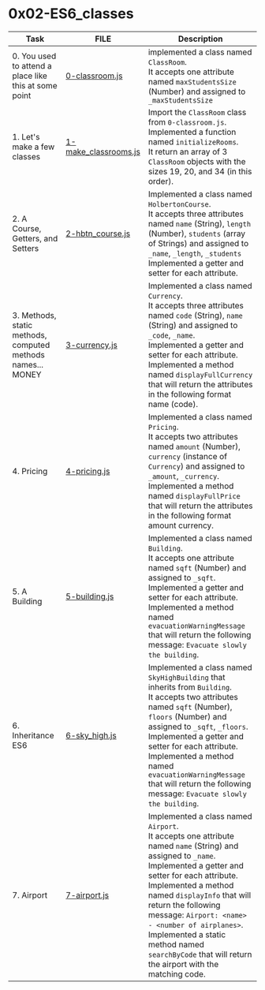 # 0x02-ES6_classes

| Task                                                        | FILE                                           | Description                                                                                                                                                                                                                                                                                                                                                                                                    |
| ----------------------------------------------------------- | ---------------------------------------------- | -------------------------------------------------------------------------------------------------------------------------------------------------------------------------------------------------------------------------------------------------------------------------------------------------------------------------------------------------------------------------------------------------------------- |
| 0. You used to attend a place like this at some point       | [0-classroom.js](./0-classroom.js)             | implemented a class named `ClassRoom`.<br>It accepts one attribute named `maxStudentsSize` (Number) and assigned to `_maxStudentsSize`                                                                                                                                                                                                                                                                         |
| 1. Let's make a few classes                                 | [1-make_classrooms.js](./1-make_classrooms.js) | Import the `ClassRoom` class from `0-classroom.js`.<br>Implemented a function named `initializeRooms`.<br>It return an array of 3 `ClassRoom` objects with the sizes 19, 20, and 34 (in this order).                                                                                                                                                                                                           |
| 2. A Course, Getters, and Setters                           | [2-hbtn_course.js](./2-hbtn_course.js)         | Implemented a class named `HolbertonCourse`.<br>It accepts three attributes named `name` (String), `length` (Number), `students` (array of Strings) and assigned to `_name`, `_length`, `_students`<br>Implemented a getter and setter for each attribute.                                                                                                                                                     |
| 3. Methods, static methods, computed methods names... MONEY | [3-currency.js](./3-currency.js)               | Implemented a class named `Currency`.<br>It accepts three attributes named `code` (String), `name` (String) and assigned to `_code`, `_name`.<br>Implemented a getter and setter for each attribute.<br>Implemented a method named `displayFullCurrency` that will return the attributes in the following format name (code).                                                                                  |
| 4. Pricing                                                  | [4-pricing.js](./4-pricing.js)                 | Implemented a class named `Pricing`.<br>It accepts two attributes named `amount` (Number), `currency` (instance of `Currency`) and assigned to `_amount`, `_currency`.<br>Implemented a method named `displayFullPrice` that will return the attributes in the following format amount currency.                                                                                                               |
| 5. A Building                                               | [5-building.js](./5-building.js)               | Implemented a class named `Building`.<br>It accepts one attribute named `sqft` (Number) and assigned to `_sqft`.<br>Implemented a getter and setter for each attribute.<br>Implemented a method named `evacuationWarningMessage` that will return the following message: `Evacuate slowly the building`.                                                                                                       |
| 6. Inheritance ES6                                          | [6-sky_high.js](./6-sky_high.js)               | Implemented a class named `SkyHighBuilding` that inherits from `Building`.<br>It accepts two attributes named `sqft` (Number), `floors` (Number) and assigned to `_sqft`, `_floors`.<br>Implemented a getter and setter for each attribute.<br>Implemented a method named `evacuationWarningMessage` that will return the following message: `Evacuate slowly the building`.                                   |
| 7. Airport                                                  | [7-airport.js](./7-airport.js)                 | Implemented a class named `Airport`.<br>It accepts one attribute named `name` (String) and assigned to `_name`.<br>Implemented a getter and setter for each attribute.<br>Implemented a method named `displayInfo` that will return the following message: `Airport: <name> - <number of airplanes>`.<br>Implemented a static method named `searchByCode` that will return the airport with the matching code. |
